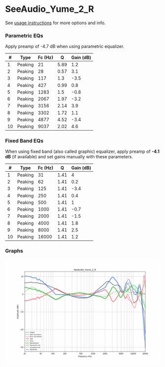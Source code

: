 # SeeAudio_Yume_2_R
See [usage instructions](https://github.com/jaakkopasanen/AutoEq#usage) for more options and info.

### Parametric EQs
Apply preamp of -4.7 dB when using parametric equalizer.

|   # | Type    |   Fc (Hz) |    Q |   Gain (dB) |
|-----|---------|-----------|------|-------------|
|   1 | Peaking |        21 | 5.89 |         1.2 |
|   2 | Peaking |        28 | 0.57 |         3.1 |
|   3 | Peaking |       117 | 1.3  |        -3.5 |
|   4 | Peaking |       427 | 0.99 |         0.8 |
|   5 | Peaking |      1283 | 1.5  |        -0.8 |
|   6 | Peaking |      2067 | 1.97 |        -3.2 |
|   7 | Peaking |      3156 | 2.14 |         3.9 |
|   8 | Peaking |      3302 | 1.72 |         1.1 |
|   9 | Peaking |      4877 | 4.52 |        -3.4 |
|  10 | Peaking |      9037 | 2.02 |         4.6 |

### Fixed Band EQs
When using fixed band (also called graphic) equalizer, apply preamp of **-4.1 dB** (if available) and set gains manually with these parameters.

|   # | Type    |   Fc (Hz) |    Q |   Gain (dB) |
|-----|---------|-----------|------|-------------|
|   1 | Peaking |        31 | 1.41 |         4   |
|   2 | Peaking |        62 | 1.41 |         0.2 |
|   3 | Peaking |       125 | 1.41 |        -3.4 |
|   4 | Peaking |       250 | 1.41 |         0.4 |
|   5 | Peaking |       500 | 1.41 |         1   |
|   6 | Peaking |      1000 | 1.41 |        -0.7 |
|   7 | Peaking |      2000 | 1.41 |        -1.5 |
|   8 | Peaking |      4000 | 1.41 |         1.8 |
|   9 | Peaking |      8000 | 1.41 |         2.5 |
|  10 | Peaking |     16000 | 1.41 |         1.2 |

### Graphs
![](./SeeAudio_Yume_2_R.png)
